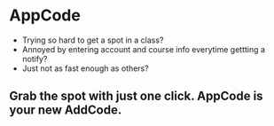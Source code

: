 # AppCode

- Trying so hard to get a spot in a class? 
- Annoyed by entering account and course info everytime gettting a notify?
- Just not as fast enough as others?

## Grab the spot with just one click. AppCode is your new AddCode. 
